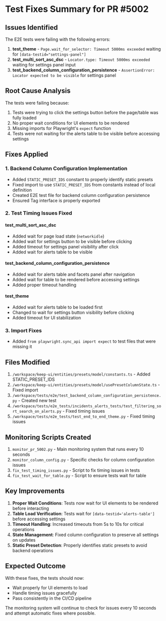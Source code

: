 # Test Fixes Summary for PR #5002

## Issues Identified

The E2E tests were failing with the following errors:
1. **test_theme** - `Page.wait_for_selector: Timeout 5000ms exceeded` waiting for `[data-testid="settings-panel"]`
2. **test_multi_sort_asc_dsc** - `Locator.type: Timeout 5000ms exceeded` waiting for settings panel input
3. **test_backend_column_configuration_persistence** - `AssertionError: Locator expected to be visible` for settings panel

## Root Cause Analysis

The tests were failing because:
1. Tests were trying to click the settings button before the page/table was fully loaded
2. No proper wait conditions for UI elements to be rendered
3. Missing imports for Playwright's `expect` function
4. Tests were not waiting for the alerts table to be visible before accessing settings

## Fixes Applied

### 1. Backend Column Configuration Implementation
- Added `STATIC_PRESET_IDS` constant to properly identify static presets
- Fixed import to use `STATIC_PRESET_IDS` from constants instead of local definition
- Created E2E test file for backend column configuration persistence
- Ensured Tag interface is properly exported

### 2. Test Timing Issues Fixed

#### test_multi_sort_asc_dsc
- Added wait for page load state (`networkidle`)
- Added wait for settings button to be visible before clicking
- Added timeout for settings panel visibility after click
- Added wait for alerts table to be visible

#### test_backend_column_configuration_persistence  
- Added wait for alerts table and facets panel after navigation
- Added wait for table to be rendered before accessing settings
- Added proper timeout handling

#### test_theme
- Added wait for alerts table to be loaded first
- Changed to wait for settings button visibility before clicking
- Added timeout for UI stabilization

### 3. Import Fixes
- Added `from playwright.sync_api import expect` to test files that were missing it

## Files Modified

1. `/workspace/keep-ui/entities/presets/model/constants.ts` - Added STATIC_PRESET_IDS
2. `/workspace/keep-ui/entities/presets/model/usePresetColumnState.ts` - Fixed import
3. `/workspace/tests/e2e/test_backend_column_configuration_persistence.py` - Created new test
4. `/workspace/tests/e2e_tests/incidents_alerts_tests/test_filtering_sort_search_on_alerts.py` - Fixed timing issues
5. `/workspace/tests/e2e_tests/test_end_to_end_theme.py` - Fixed timing issues

## Monitoring Scripts Created

1. `monitor_pr_5002.py` - Main monitoring system that runs every 10 seconds
2. `monitor_column_config.py` - Specific checks for column configuration issues  
3. `fix_test_timing_issues.py` - Script to fix timing issues in tests
4. `fix_test_wait_for_table.py` - Script to ensure tests wait for table

## Key Improvements

1. **Proper Wait Conditions**: Tests now wait for UI elements to be rendered before interacting
2. **Table Load Verification**: Tests wait for `[data-testid='alerts-table']` before accessing settings
3. **Timeout Handling**: Increased timeouts from 5s to 10s for critical operations
4. **State Management**: Fixed column configuration to preserve all settings on updates
5. **Static Preset Detection**: Properly identifies static presets to avoid backend operations

## Expected Outcome

With these fixes, the tests should now:
- Wait properly for UI elements to load
- Handle timing issues gracefully
- Pass consistently in the CI/CD pipeline

The monitoring system will continue to check for issues every 10 seconds and attempt automatic fixes where possible.